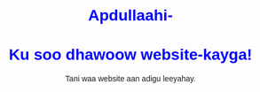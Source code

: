 # Apdullaahi- <!DOCTYPE html>
<html lang="so">
<head>
    <meta charset="UTF-8">
    <meta name="viewport" content="width=device-width, initial-scale=1.0">
    <title>Website Shaqsi</title>
    <style>
        body { font-family: Arial, sans-serif; text-align: center; padding: 50px; }
        h1 { color: blue; }
    </style>
</head>
<body>
    <h1>Ku soo dhawoow website-kayga!</h1>
    <p>Tani waa website aan adigu leeyahay.</p>
</body>
</html>

